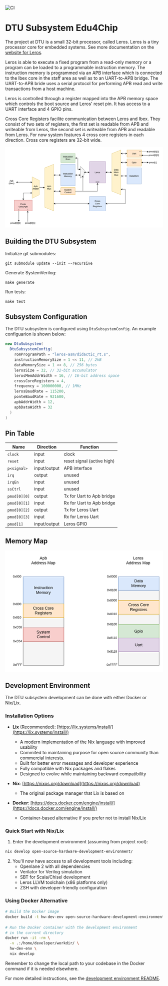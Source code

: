 ![CI](https://github.com/Edu4Chip/Subsystem_DTU/actions/workflows/scala.yml/badge.svg)

# DTU Subsystem Edu4Chip

The project at DTU is a small 32-bit processor, called Leros. Leros is a tiny processor core for embedded systems.
See more documentation on the [website for Leros](https://leros-dev.github.io/).

Leros is able to execute a fixed program from a read-only memory or a program can be loaded to a programmable instruction memory. The instruction memory is programmed via an APB interface which is connected to the Ibex core in the staff area as well as to an UART-to-APB bridge. The UART-to-APB bride uses a serial protocol for performing APB read and write transactions from a host machine.

Leros is controlled through a register mapped into the APB memory space which controls the boot source and Leros' reset pin. It has access to a UART interface and 4 GPIO pins.

Cross Core Registers facilite communication between Leros and Ibex. They consist of two sets of registers, the first set is readable from APB and writeable from Leros, the second set is writeable from APB and readable from Leros. For now system features 4 cross core registers in each direction. Cross core registers are 32-bit wide.

![DTU Toplevel Diagram](doc/figures/toplevel-dtu.svg)

## Building the DTU Subsystem

Initialize git submodules:

```shell
git submodule update --init --recursive
```

Generate SystemVerilog:

```shell
make generate
```

Run tests:

```shell
make test
```

## Subsystem Configuration

The DTU subsystem is configured using `DtuSubsystemConfig`. An example configuarion is shown below:

```scala
new DtuSubsystem(
  DtuSubsystemConfig(
    romProgramPath = "leros-asm/didactic_rt.s",
    instructionMemorySize = 1 << 11, // 2kB
    dataMemorySize = 1 << 8, // 256 bytes
    lerosSize = 32, // 32-bit accumulator
    lerosMemAddrWidth = 16, // 16-bit address space
    crossCoreRegisters = 4,
    frequency = 100000000, // 1MHz
    lerosBaudRate = 115200,
    ponteBaudRate = 921600,
    apbAddrWidth = 12,
    apbDataWidth = 32
  )
)
```

## Pin Table

| Name              | Direction           | Function                   |
| ------------------| --------------------| -------------------------- |
| `clock`           | input               | clock                      |
| `reset`           | input               | reset signal (active high) |
| `p<signal>`       | input/output        | APB interface              |
| `irq`             | output              | unused                     |
| `irqEn`           | input               | unused                     |
| `ssCtrl`          | input               | unused                     |
| `pmod[0][0]`      | output              | Tx for Uart to Apb bridge  |
| `pmod[0][1]`      | input               | Rx for Uart to Apb bridge  |
| `pmod[0][2]`      | output              | Tx for Leros Uart          |
| `pmod[0][3]`      | input               | Rx for Leros Uart          |
| `pmod[1]`         | input/output        | Leros GPIO                 |

## Memory Map

![Memory Maps](doc/figures/toplevel-dtu-addrmap.svg)

## Development Environment

The DTU subsystem development can be done with either Docker or Nix/Lix.

### Installation Options

- **Lix** (Recommended): [https://lix.systems/install/](https://lix.systems/install/)
  - A modern implementation of the Nix language with improved usability
  - Commited to maintaining purpose for open source community than commercial interests.
  - Built for better error messages and developer experience
  - Fully compatible with Nix packages and flakes
  - Designed to evolve while maintaining backward compatibility

- **Nix**: [https://nixos.org/download](https://nixos.org/download)
  - The original package manager that Lix is based on

- **Docker**: [https://docs.docker.com/engine/install/](https://docs.docker.com/engine/install/)
  - Container-based alternative if you prefer not to install Nix/Lix

### Quick Start with Nix/Lix

1. Enter the development environment (assuming from project root):
```zsh
nix develop open-source-hardware-development-environment/
```

2. You'll now have access to all development tools including:
   - Openlane 2 with all dependencies
   - Verilator for Verilog simulation
   - SBT for Scala/Chisel development
   - Leros LLVM toolchain (x86 platforms only)
   - ZSH with developer-friendly configuration

### Using Docker Alternative

```zsh
# Build the Docker image
docker build -t hw-dev-env open-source-hardware-development-environment/

# Run the Docker container with the development environment
# in the current directory
docker run -it -rm \
  -v .:/home/developer/workdir/ \
  hw-dev-env \
  nix develop
```

Remember to change the local path to your codebase in the Docker command if it is needed elsewhere.

For more detailed instructions, see the [development environment README](open-source-hardware-development-environment/README.md).
